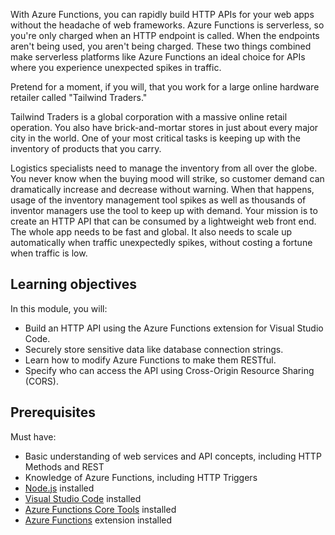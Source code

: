 With Azure Functions, you can rapidly build HTTP APIs for your web apps without the headache of web frameworks. Azure Functions is serverless, so you're only charged when an HTTP endpoint is called. When the endpoints aren't being used, you aren't being charged. These two things combined make serverless platforms like Azure Functions an ideal choice for APIs where you experience unexpected spikes in traffic.

Pretend for a moment, if you will, that you work for a large online hardware retailer called "Tailwind Traders."

Tailwind Traders is a global corporation with a massive online retail operation. You also have brick-and-mortar stores in just about every major city in the world. One of your most critical tasks is keeping up with the inventory of products that you carry.

Logistics specialists need to manage the inventory from all over the globe. You never know when the buying mood will strike, so customer demand can dramatically increase and decrease without warning. When that happens, usage of the inventory management tool spikes as well as thousands of inventor managers use the tool to keep up with demand. Your mission is to create an HTTP API that can be consumed by a lightweight web front end. The whole app needs to be fast and global. It also needs to scale up automatically when traffic unexpectedly spikes, without costing a fortune when traffic is low.

## Learning objectives

In this module, you will:

- Build an HTTP API using the Azure Functions extension for Visual Studio Code.
- Securely store sensitive data like database connection strings.
- Learn how to modify Azure Functions to make them RESTful.
- Specify who can access the API using Cross-Origin Resource Sharing (CORS).

## Prerequisites

Must have:

- Basic understanding of web services and API concepts, including HTTP Methods and REST
- Knowledge of Azure Functions, including HTTP Triggers
- [Node.js](https://nodejs.org/en/) installed
- [Visual Studio Code](https://code.visualstudio.com/) installed
- [Azure Functions Core Tools](https://github.com/Azure/azure-functions-core-tools) installed
- [Azure Functions](https://marketplace.visualstudio.com/items?itemName=ms-azuretools.vscode-azurefunctions) extension installed
